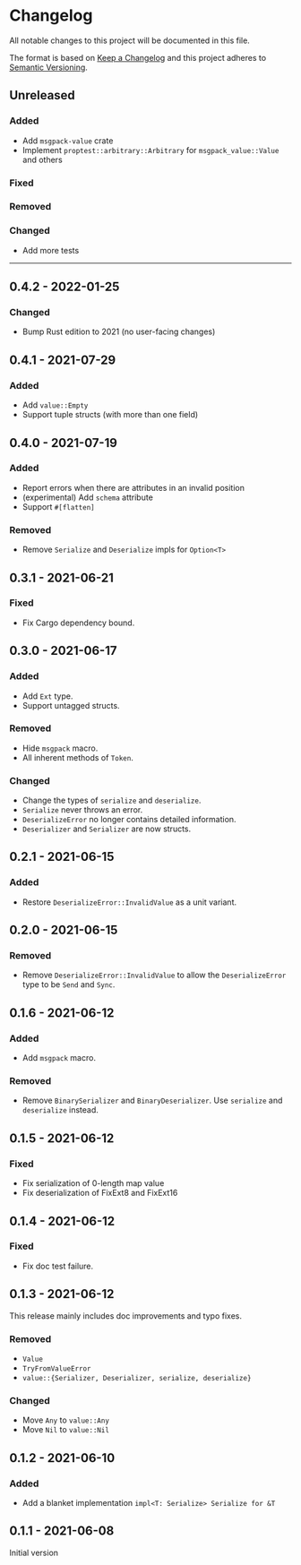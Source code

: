 # Changelog

All notable changes to this project will be documented in this file.

The format is based on [Keep a Changelog](https://keepachangelog.com/en/1.0.0/) and this project adheres to [Semantic Versioning](https://semver.org/spec/v2.0.0.html).

## Unreleased

### Added

- Add `msgpack-value` crate
- Implement `proptest::arbitrary::Arbitrary` for `msgpack_value::Value` and others

### Fixed

### Removed

### Changed

- Add more tests

---

## 0.4.2 - 2022-01-25

### Changed

- Bump Rust edition to 2021 (no user-facing changes)

## 0.4.1 - 2021-07-29

### Added

- Add `value::Empty`
- Support tuple structs (with more than one field)

## 0.4.0 - 2021-07-19

### Added

- Report errors when there are attributes in an invalid position
- (experimental) Add `schema` attribute
- Support `#[flatten]`

### Removed

- Remove `Serialize` and `Deserialize` impls for `Option<T>`

## 0.3.1 - 2021-06-21

### Fixed

- Fix Cargo dependency bound.

## 0.3.0 - 2021-06-17

### Added

- Add `Ext` type.
- Support untagged structs.

### Removed

- Hide `msgpack` macro.
- All inherent methods of `Token`.

### Changed

- Change the types of `serialize` and `deserialize`.
- `Serialize` never throws an error.
- `DeserializeError` no longer contains detailed information.
- `Deserializer` and `Serializer` are now structs.

## 0.2.1 - 2021-06-15

### Added

- Restore `DeserializeError::InvalidValue` as a unit variant.

## 0.2.0 - 2021-06-15

### Removed

- Remove `DeserializeError::InvalidValue` to allow the `DeserializeError` type to be `Send` and `Sync`.

## 0.1.6 - 2021-06-12

### Added

- Add `msgpack` macro.

### Removed

- Remove `BinarySerializer` and `BinaryDeserializer`. Use `serialize` and `deserialize` instead.

## 0.1.5 - 2021-06-12

### Fixed

- Fix serialization of 0-length map value
- Fix deserialization of FixExt8 and FixExt16

## 0.1.4 - 2021-06-12

### Fixed

- Fix doc test failure.

## 0.1.3 - 2021-06-12

This release mainly includes doc improvements and typo fixes.

### Removed

- `Value`
- `TryFromValueError`
- `value::{Serializer, Deserializer, serialize, deserialize}`

### Changed

- Move `Any` to `value::Any`
- Move `Nil` to `value::Nil`

## 0.1.2 - 2021-06-10

### Added

- Add a blanket implementation `impl<T: Serialize> Serialize for &T`

## 0.1.1 - 2021-06-08

Initial version
